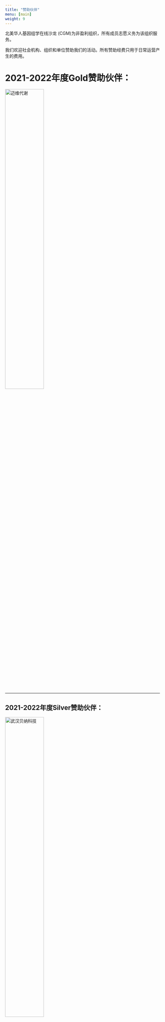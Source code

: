 ```yaml
---
title: "赞助伙伴"
menu: [main]
weight: 9
---
```


北美华人基因组学在线沙龙 (CGM)为非盈利组织，所有成员志愿义务为该组织服务。

我们欢迎社会机构、组织和单位赞助我们的活动。所有赞助经费只用于日常运营产生的费用。

# 2021-2022年度Gold赞助伙伴：
<a href="https://www.metware.cn/">
   <img alt="迈维代谢" src="https://imgur.com/cegOTpQ.jpg"
   width="50%">
</a>

---------------

## 2021-2022年度Silver赞助伙伴：
<a href="http://www.benagene.com/">
   <img alt="武汉贝纳科技" src="https://imgur.com/H69jhAT.png"
   width="50%">
</a>

[![未来组](https://imgur.com/l0GKYOd.png)](https://www.nextomics.cn/)



 

----------------

如果您有意赞助我们，希望获取更多信息，请联系：
* qxs718@gmail.com 或加微信 qxs718

